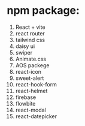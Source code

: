 # npm package:
1. React + vite
2. react router
3. tailwind css
4. daisy ui
5. swiper
6. Animate.css
7. AOS packege
8. react-icon
9. sweet-alert
10. react-hook-form
11. react-helmet
12. firebase
13. flowbite
14. react-modal
15. react-datepicker
